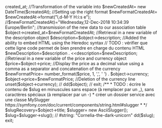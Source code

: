 <?php


            // https://www.php.net/manual/fr/datetime.modify.php
            // https://www.php.net/manual/fr/datetime.createfromformat.php
        
        // Transformation of array data into objects
        // TODO : vérifier pourquoi les données du second array n'ont pas été prises en compte
        $objectjson=json_encode($record);
        $object=json_decode($objectjson);
        
        
        //Retrieval in a new variable of the created_at object 
        $createdAt=$object->created_at;

        //Transformation of the variable into 
        $newCreatedAt= new DateTime($createdAt);

        //Setting up the right format
        $newFormatCreatedAt= $newCreatedAt->format("l,d-M-Y H:i:s e");
        //$newFormatCreatedAt)="Wednesday,12-Dec-2018 10:34:39 Europe/Berlin";

        //transmission of the new data to our association table
        $object->created_at=$newFormatCreatedAt;
        
        //Retrieval in a new variable of the description object
        $description=$object->description;

        //Added the ability to embed HTML using the Heredoc syntax
         // TODO : vérifier que cette ligne code permet de bien prendre en charge du contenu HTML
        $newDescription=$description . <<<EOT
        EOT;
        $object->description=$newDescription;
        
        //Retrieval in a new variable of the price and currency object
        $price=$object->price;

        //Display the price as a decimal value using a comma as a separator and concatenation of the currency
        $newFormatPrice= number_format($price, 1, ',', ' ') . $object->currency;
        $object->price=$newFormatPrice;
        
        //Deletion of the currency line
        unset($object->currency);
        
        // dd($object);
        // exit;
        
         /**
          *  TODO : écrire le contenu de $slug en minuscules  sans espace (à remplacer par un _), sans caractères spéciaux (à remplacer par un -)
            * créer un dossier service avec une classe MySlugger https://symfony.com/doc/current/components/string.html#slugger 
            * 
          */

        $slugRecovery=$object->title;
        $slugger= new AsciiSlugger();
        $slug=$slugger->slug();
        //  #string: "Cornelia-the-dark-unicorn"


        dd($slug);
        exit;